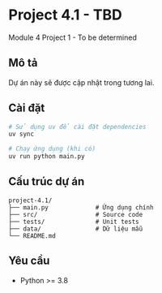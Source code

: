 # Project 4.1 - TBD

Module 4 Project 1 - To be determined

## Mô tả

Dự án này sẽ được cập nhật trong tương lai.

## Cài đặt

```bash
# Sử dụng uv để cài đặt dependencies
uv sync

# Chạy ứng dụng (khi có)
uv run python main.py
```

## Cấu trúc dự án

```
project-4.1/
├── main.py             # Ứng dụng chính
├── src/                # Source code
├── tests/              # Unit tests
├── data/               # Dữ liệu mẫu
└── README.md
```

## Yêu cầu

- Python >= 3.8
